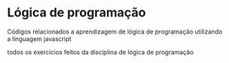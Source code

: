 # Lógica de programação
Códigos relacionados a aprendizagem de lógica de programação utilizando a linguagem javascript

todos os exercícios feitos da disciplina de lógica de programação
